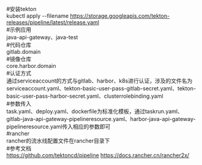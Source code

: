 #安装tekton  
kubectl apply --filename https://storage.googleapis.com/tekton-releases/pipeline/latest/release.yaml  
#示例应用  
java-api-gateway、java-test  
#代码仓库  
gitlab.domain  
#镜像仓库  
core.harbor.domain  
#认证方式  
通过serviceaccount的方式与gitlab、harbor、k8s进行认证，涉及的文件名为serviceaccount.yaml、tekton-basic-user-pass-gitlab-secret.yaml、tekton-basic-user-pass-harbor-secret.yaml、clusterrolebinding.yaml  
#参数传入  
task.yaml、deploy.yaml、dockerfile为标准化模板，通过taskrun.yaml、gitlab-java-api-gateway-pipelineresource.yaml、harbor-java-api-gateway-pipelineresource.yaml传入相应的参数即可  
#rancher  
rancher的流水线配置文件在rancher目录下  
#参考文档  
https://github.com/tektoncd/pipeline 
https://docs.rancher.cn/rancher2x/  
